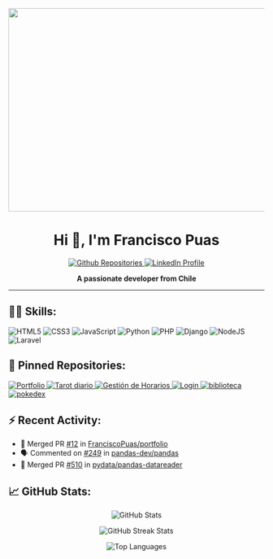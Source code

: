 <p align="center">
  <img src="https://github.com/FranciscoPuas/FranciscoPuas/assets/116049369/80bdb808-6d42-48eb-b293-747366034964.png" width="800" height="400">
</p>
<h1 align="center">Hi 👋, I'm Francisco Puas</h1>

<p align="center">
  <a href="https://github.com/FranciscoPuas?tab=repositories" target="_blank">
    <img src="https://img.shields.io/badge/repo-Github-000?style=for-the-badge&logo=github&logoColor=white" alt="Github Repositories">
  </a>
  <a href="https://www.linkedin.com/in/francisco-puas/" target="_blank">
    <img src="https://img.shields.io/badge/linkedin-Connect-0077b5?style=for-the-badge&logo=linkedin&logoColor=white" alt="LinkedIn Profile">
  </a>  
</p>

<p align="center">
  <strong>A passionate developer from Chile</strong>  
</p>

<hr>

<h2>👨‍💻 Skills:</h2>

<p>
  <img src="https://img.shields.io/badge/html5-Language-E34F26?style=for-the-badge&logo=html5&logoColor=white" alt="HTML5">
  <img src="https://img.shields.io/badge/css3-Language-1572B6?style=for-the-badge&logo=css3&logoColor=white" alt="CSS3">
  <img src="https://img.shields.io/badge/javascript-Language-F7DF1E?style=for-the-badge&logo=javascript&logoColor=white" alt="JavaScript">
  <img src="https://img.shields.io/badge/python-Language-3776AB?style=for-the-badge&logo=python&logoColor=white" alt="Python">
  <img src="https://img.shields.io/badge/php-Language-777BB4?style=for-the-badge&logo=php&logoColor=white" alt="PHP">
  <img src="https://img.shields.io/badge/django-Framework-092E20?style=for-the-badge&logo=django&logoColor=white" alt="Django">
  <img src="https://img.shields.io/badge/node.js-Technology-339933?style=for-the-badge&logo=nodedotjs&logoColor=white" alt="NodeJS">
  <img src="https://img.shields.io/badge/laravel-Technology-FF2D20?style=for-the-badge&logo=laravel&logoColor=white" alt="Laravel">

</p>

<h2>📌 Pinned Repositories:</h2>

<a href="https://github.com/FranciscoPuas/fpuas_portafolio">
  <img src="https://github-readme-stats.vercel.app/api/pin/?username=FranciscoPuas&repo=fpuas_portafolio&theme=tokyonight" alt="Portfolio"> 
</a>

<a href="https://github.com/FranciscoPuas/tarot">
  <img src="https://github-readme-stats.vercel.app/api/pin/?username=FranciscoPuas&repo=tarot&theme=tokyonight" alt="Tarot diario">
</a>

<a href="https://github.com/FranciscoPuas/gestion-horario">
  <img src="https://github-readme-stats.vercel.app/api/pin/?username=FranciscoPuas&repo=gestion-horario&theme=tokyonight" alt="Gestión de Horarios">
</a>
<a href="https://github.com/FranciscoPuas/Login">
  <img src="https://github-readme-stats.vercel.app/api/pin/?username=FranciscoPuas&repo=Login&theme=tokyonight" alt="Login">
</a>
<a href="https://github.com/FranciscoPuas/biblioteca">
  <img src="https://github-readme-stats.vercel.app/api/pin/?username=FranciscoPuas&repo=biblioteca&theme=tokyonight" alt="biblioteca">
</a>
<a href="https://github.com/FranciscoPuas/pokedex">
  <img src="https://github-readme-stats.vercel.app/api/pin/?username=FranciscoPuas&repo=pokedex&theme=tokyonight" alt="pokedex">
</a>


<h2>⚡ Recent Activity:</h2>

<!--RECENT_ACTIVITY:start-->
- 🎉 Merged PR [#12](https://github.com/FranciscoPuas/portfolio/pull/12) in [FranciscoPuas/portfolio](https://github.com/FranciscoPuas/portfolio)
- 🗣 Commented on [#249](https://github.com/pandas-dev/pandas/issues/249) in [pandas-dev/pandas](https://github.com/pandas-dev/pandas)
- 🎉 Merged PR [#510](https://github.com/pydata/pandas-datareader/pull/510) in [pydata/pandas-datareader](https://github.com/pydata/pandas-datareader) 
<!--RECENT_ACTIVITY:end-->

<h2>📈 GitHub Stats:</h2>

<p align="center">
  <img src="https://github-readme-stats.vercel.app/api?username=FranciscoPuas&count_private=true&show_icons=true&theme=tokyonight" alt="GitHub Stats">
</p>

<p align="center">
  <img src="https://github-readme-streak-stats.herokuapp.com/?user=FranciscoPuas&theme=tokyonight" alt="GitHub Streak Stats">
</p>

<p align="center">
  <img src="https://github-readme-stats.vercel.app/api/top-langs/?username=FranciscoPuas&layout=compact&theme=tokyonight" alt="Top Languages"> 
</p>
